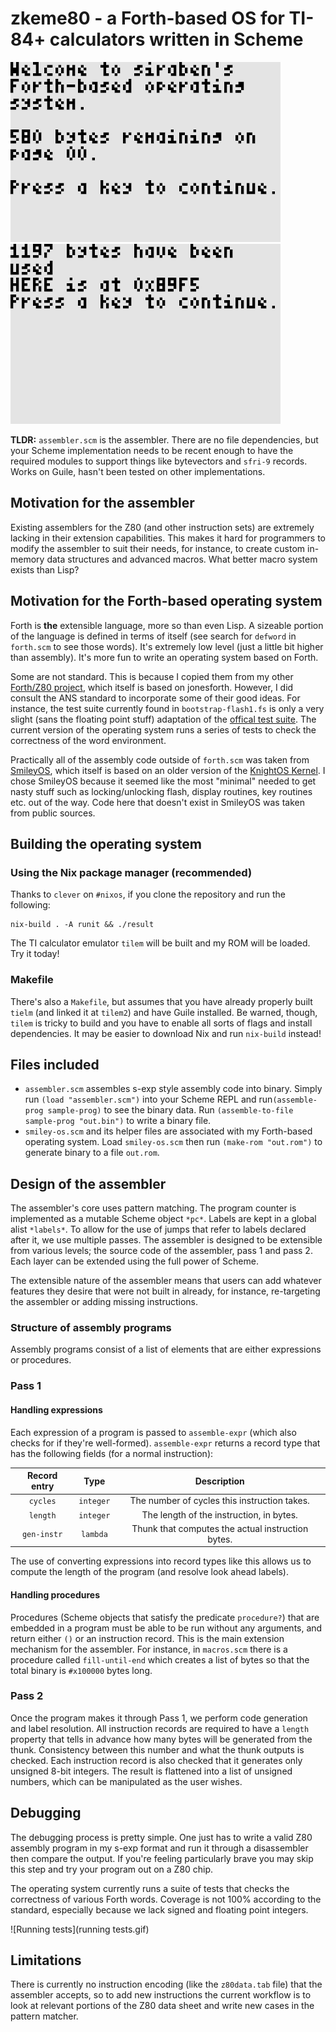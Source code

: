 # zkeme80 - a Forth-based OS for TI-84+ calculators written in Scheme
![OS screenshot](screenshot.png)
![OS animation](demo.gif)

**TLDR:** `assembler.scm` is the assembler.  There are no file
dependencies, but your Scheme implementation needs to be recent enough
to have the required modules to support things like bytevectors and
`sfri-9` records.  Works on Guile, hasn't been tested on other
implementations.

## Motivation for the assembler
Existing assemblers for the Z80 (and other instruction sets) are
extremely lacking in their extension capabilities.  This makes it hard
for programmers to modify the assembler to suit their needs, for
instance, to create custom in-memory data structures and advanced
macros. What better macro system exists than Lisp?

## Motivation for the Forth-based operating system
Forth is **the** extensible language, more so than even Lisp.  A
sizeable portion of the language is defined in terms of itself (see
search for `defword` in `forth.scm` to see those words).  It's
extremely low level (just a little bit higher than assembly).  It's
more fun to write an operating system based on Forth.

Some are not standard.  This is because I copied them from my other
[Forth/Z80 project](https://github.com/siraben/ti84-forth), which
itself is based on jonesforth.  However, I did consult the ANS
standard to incorporate some of their good ideas.  For instance, the
test suite currently found in `bootstrap-flash1.fs` is only a very
slight (sans the floating point stuff) adaptation of the [offical test
suite](www.forth200x.org/tests/ttester.fs).  The current version of
the operating system runs a series of tests to check the correctness
of the word environment.

Practically all of the assembly code outside of `forth.scm` was taken
from [SmileyOS](https://www.ticalc.org/archives/files/fileinfo/442/44227.html),
which itself is based on an older version of the [KnightOS
Kernel](https://github.com/knightos/kernel).  I chose SmileyOS because
it seemed like the most "minimal" needed to get nasty stuff such as
locking/unlocking flash, display routines, key routines etc. out of
the way.  Code here that doesn't exist in SmileyOS was taken from
public sources.

## Building the operating system
### Using the Nix package manager (recommended)
Thanks to `clever` on `#nixos`, if you clone the repository and run
the following:

```shell
nix-build . -A runit && ./result
```

The TI calculator emulator `tilem` will be built and my ROM will be
loaded.  Try it today!

### Makefile
There's also a `Makefile`, but assumes that you have already properly
built `tielm` (and linked it at `tilem2`) and have Guile installed.
Be warned, though, `tilem` is tricky to build and you have to enable
all sorts of flags and install dependencies.  It may be easier to
download Nix and run `nix-build` instead!

## Files included
- `assembler.scm` assembles s-exp style assembly code into binary.  Simply
  run `(load "assembler.scm")` into your Scheme REPL and
  run`(assemble-prog sample-prog)` to see the binary data.  Run
  `(assemble-to-file sample-prog "out.bin")` to write a binary file.
- `smiley-os.scm` and its helper files are associated with my
  Forth-based operating system.  Load `smiley-os.scm` then run
  `(make-rom "out.rom")` to generate binary to a file `out.rom`.


## Design of the assembler
The assembler's core uses pattern matching.  The program counter is
implemented as a mutable Scheme object `*pc*`.  Labels are kept in a
global alist `*labels*`.  To allow for the use of jumps that refer to
labels declared after it, we use multiple passes.  The assembler is
designed to be extensible from various levels; the source code of the
assembler, pass 1 and pass 2.  Each layer can be extended using the
full power of Scheme.

The extensible nature of the assembler means that users can add
whatever features they desire that were not built in already, for
instance, re-targeting the assembler or adding missing instructions.

### Structure of assembly programs
Assembly programs consist of a list of elements that are either
expressions or procedures.

### Pass 1
#### Handling expressions
Each expression of a program is passed to `assemble-expr` (which also
checks for if they're well-formed).  `assemble-expr` returns a record
type that has the following fields (for a normal instruction):

| Record entry | Type      | Description                                       |
| :-:          | :-:       | :-:                                               |
| `cycles`     | `integer` | The number of cycles this instruction takes.      |
| `length`     | `integer` | The length of the instruction, in bytes.          |
| `gen-instr`  | `lambda`  | Thunk that computes the actual instruction bytes. |

The use of converting expressions into record types like this allows
us to compute the length of the program (and resolve look ahead
labels).

#### Handling procedures
Procedures (Scheme objects that satisfy the predicate `procedure?`)
that are embedded in a program must be able to be run without any
arguments, and return either `()` or an instruction record.  This is
the main extension mechanism for the assembler.  For instance, in
`macros.scm` there is a procedure called `fill-until-end` which
creates a list of bytes so that the total binary is `#x100000` bytes
long.

### Pass 2
Once the program makes it through Pass 1, we perform code generation
and label resolution.  All instruction records are required to have a
`length` property that tells in advance how many bytes will be
generated from the thunk.  Consistency between this number and what
the thunk outputs is checked.  Each instruction record is also checked
that it generates only unsigned 8-bit integers.  The result is
flattened into a list of unsigned numbers, which can be manipulated as
the user wishes.

## Debugging
The debugging process is pretty simple.  One just has to write a valid
Z80 assembly program in my s-exp format and run it through a
disassembler then compare the output.  If you're feeling particularly
brave you may skip this step and try your program out on a Z80 chip.

The operating system currently runs a suite of tests that checks the
correctness of various Forth words.  Coverage is not 100% according to
the standard, especially because we lack signed and floating point
integers.

![Running tests](running tests.gif)

## Limitations
There is currently no instruction encoding (like the `z80data.tab`
file) that the assembler accepts, so to add new instructions the
current workflow is to look at relevant portions of the Z80 data sheet
and write new cases in the pattern matcher.
